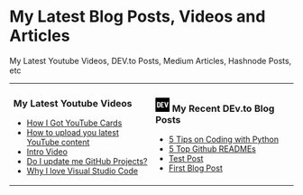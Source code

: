 # My Latest Blog Posts, Videos and Articles
My Latest Youtube Videos, DEV.to Posts, Medium Articles, Hashnode Posts, etc

 
<table><tr><td valign="top" width="50%">
  
### My Latest Youtube Videos

<!-- YOUTUBE-VIDEOS-LIST:START -->
- [How I Got YouTube Cards](https://www.youtube.com/watch?v=EMErko_f_Bk)
- [How to upload you latest YouTube content](https://www.youtube.com/watch?v=UiCwE6Owv00)
- [Intro Video](https://www.youtube.com/watch?v=7EhAyKwXO_A)
- [Do I update me GitHub Projects?](https://www.youtube.com/watch?v=2l84wNGfEAA)
- [Why I love Visual Studio Code](https://www.youtube.com/watch?v=5xq3Btj3tPE)
<!-- YOUTUBE-VIDEOS-LIST:END -->

</td><td valign="top" width="50%">

### <a href="https://dev.to/nathanielchi"><img src="https://github.com/nathanielchi/my-latest-posts-videos-articles/blob/main/dev-black.png" title="DEV" alt="DEV" width="25"/></a> My Recent DEv.to Blog Posts

<!-- DEVTO-BLOG-LIST:START -->
- [5 Tips on Coding with Python](https://dev.to/nathanielchi/5-tips-on-coding-with-python-38m1)
- [5 Top Github READMEs](https://dev.to/nathanielchi/5-top-github-readmes-hn5)
- [Test Post](https://dev.to/nathanielchi/test-post-101p)
- [First Blog Post](https://dev.to/nathanielchi/first-blog-post-2i5p)
<!-- DEVTO-BLOG-LIST:END -->

</td></tr></table>
